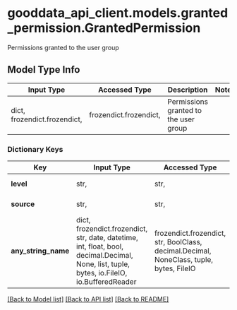 # gooddata_api_client.models.granted_permission.GrantedPermission

Permissions granted to the user group

## Model Type Info
Input Type | Accessed Type | Description | Notes
------------ | ------------- | ------------- | -------------
dict, frozendict.frozendict,  | frozendict.frozendict,  | Permissions granted to the user group | 

### Dictionary Keys
Key | Input Type | Accessed Type | Description | Notes
------------ | ------------- | ------------- | ------------- | -------------
**level** | str,  | str,  | Level of permission | 
**source** | str,  | str,  | Source of permission | 
**any_string_name** | dict, frozendict.frozendict, str, date, datetime, int, float, bool, decimal.Decimal, None, list, tuple, bytes, io.FileIO, io.BufferedReader | frozendict.frozendict, str, BoolClass, decimal.Decimal, NoneClass, tuple, bytes, FileIO | any string name can be used but the value must be the correct type | [optional]

[[Back to Model list]](../../README.md#documentation-for-models) [[Back to API list]](../../README.md#documentation-for-api-endpoints) [[Back to README]](../../README.md)
